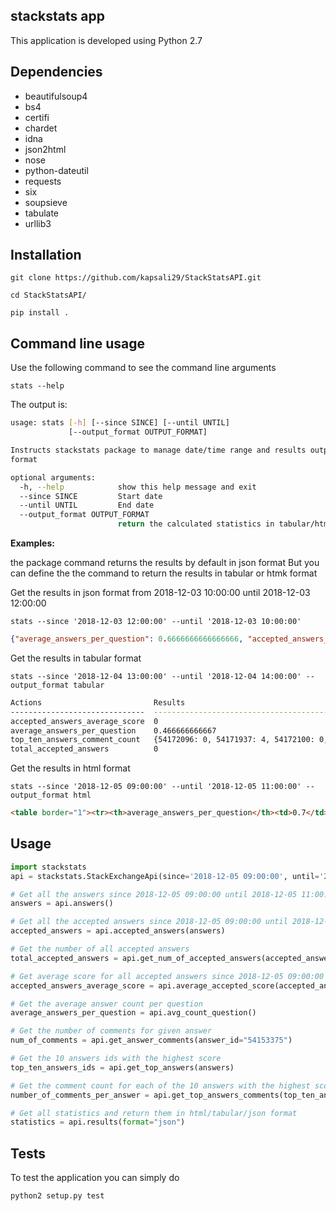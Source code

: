 ## stackstats app
This application is developed using Python 2.7

## Dependencies
+ beautifulsoup4
+ bs4
+ certifi
+ chardet
+ idna
+ json2html
+ nose
+ python-dateutil
+ requests
+ six
+ soupsieve
+ tabulate
+ urllib3

## Installation
`git clone https://github.com/kapsali29/StackStatsAPI.git`

`cd StackStatsAPI/`

`pip install .`

## Command line usage

Use the following command to see the command line arguments

`stats --help`

The output is:

```bash
usage: stats [-h] [--since SINCE] [--until UNTIL]
             [--output_format OUTPUT_FORMAT]

Instructs stackstats package to manage date/time range and results output
format

optional arguments:
  -h, --help            show this help message and exit
  --since SINCE         Start date
  --until UNTIL         End date
  --output_format OUTPUT_FORMAT
                        return the calculated statistics in tabular/html/json

```

**Examples:**

the package command returns the results by default in json format
But you can define the the command to return the results in tabular or htmk format


Get the results in json format from 2018-12-03 10:00:00 until 2018-12-03 12:00:00


`stats --since '2018-12-03 12:00:00' --until '2018-12-03 10:00:00'`

```json
{"average_answers_per_question": 0.6666666666666666, "accepted_answers_average_score": 0.0, "total_accepted_answers": 1, "top_ten_answers_comment_count": {"54169541": 10, "54172039": 0, "54172037": 0, "54151440": 0, "54172084": 0, "54172088": 0, "54172026": 0, "54172092": 0, "54172093": 0, "54172090": 0}}
```

Get the results in tabular format


`stats --since '2018-12-04 13:00:00' --until '2018-12-04 14:00:00' --output_format tabular`

```bash
Actions                         Results
------------------------------  -----------------------------------------------------------------------------------------------------------------------------------
accepted_answers_average_score  0
average_answers_per_question    0.466666666667
top_ten_answers_comment_count   {54172096: 0, 54171937: 4, 54172100: 0, 54169541: 10, 54172103: 0, 54172110: 0, 54172084: 1, 54172026: 0, 54171197: 0, 54172101: 0}
total_accepted_answers          0
```

Get the results in html format

`stats --since '2018-12-05 09:00:00' --until '2018-12-05 11:00:00' --output_format html`

```html
<table border="1"><tr><th>average_answers_per_question</th><td>0.7</td></tr><tr><th>accepted_answers_average_score</th><td>0</td></tr><tr><th>total_accepted_answers</th><td>0</td></tr><tr><th>top_ten_answers_comment_count</th><td><table border="1"><tr><th>54171937</th><td>4</td></tr><tr><th>54172132</th><td>0</td></tr><tr><th>54172069</th><td>0</td></tr><tr><th>54172136</th><td>0</td></tr><tr><th>54172137</th><td>0</td></tr><tr><th>54172133</th><td>0</td></tr><tr><th>54172047</th><td>1</td></tr><tr><th>54172117</th><td>2</td></tr><tr><th>54172090</th><td>0</td></tr><tr><th>54171717</th><td>6</td></tr></table></td></tr></table>
```
## Usage

```python
import stackstats
api = stackstats.StackExchangeApi(since='2018-12-05 09:00:00', until='2018-12-05 11:00:00')

# Get all the answers since 2018-12-05 09:00:00 until 2018-12-05 11:00:00
answers = api.answers()

# Get all the accepted answers since 2018-12-05 09:00:00 until 2018-12-05 11:00:00
accepted_answers = api.accepted_answers(answers)

# Get the number of all accepted answers
total_accepted_answers = api.get_num_of_accepted_answers(accepted_answers)

# Get average score for all accepted answers since 2018-12-05 09:00:00 until 2018-12-05 11:00:00
accepted_answers_average_score = api.average_accepted_score(accepted_answers)

# Get the average answer count per question
average_answers_per_question = api.avg_count_question()

# Get the number of comments for given answer
num_of_comments = api.get_answer_comments(answer_id="54153375")

# Get the 10 answers ids with the highest score
top_ten_answers_ids = api.get_top_answers(answers)

# Get the comment count for each of the 10 answers with the highest score
number_of_comments_per_answer = api.get_top_answers_comments(top_ten_answers_ids)

# Get all statistics and return them in html/tabular/json format
statistics = api.results(format="json")
```

## Tests
To test the application you can simply do

`python2 setup.py test`
